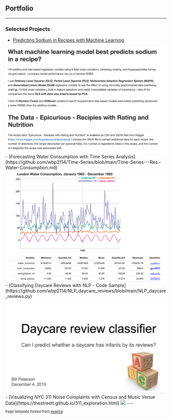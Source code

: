 ## Portfolio

---

### Selected Projects

- [Predicting Sodium in Recipes with Machine Learning](https://github.com/wbp2114/ML_recipe_sodium/blob/main/Predictive_Modeling---Recipe_Sodium.md)
<img src="images/ML thumbnail.png?raw=true"/>
- [Forecasting Water Consumption with Time Series Analysis](https://github.com/wbp2114/Time-Series/blob/main/Time-Series---Res.-Water-Consumption.md)
<img src="images/TS water thumbnail.png?raw=true"/>
- [Classifying Daycare Reviews with NLP - Code Sample](https://github.com/wbp2114/NLP_daycare_reviews/blob/main/NLP_daycare_reviews.py)
<img src="images/NLP daycare thumbnail.png?raw=true"/>
- [Visualizing NYC 311 Noise Complaints with Census and Music Venue Data](https://thestreett.github.io/311_exploration.html)
<img src="images/DV noise thumbnail.jpg?raw=true"/>
---
<p style="font-size:11px">Page template forked from <a href="https://github.com/evanca/quick-portfolio">evanca</a></p>
<!-- Remove above link if you don't want to attibute -->
